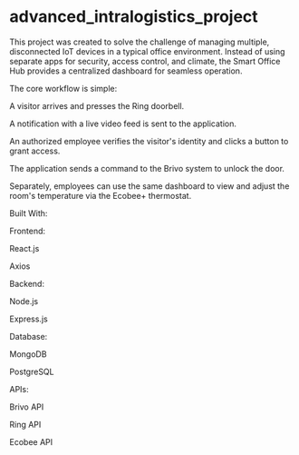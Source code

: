 # advanced_intralogistics_project
This project was created to solve the challenge of managing multiple, disconnected IoT devices in a typical office environment. Instead of using separate apps for security, access control, and climate, the Smart Office Hub provides a centralized dashboard for seamless operation.

The core workflow is simple:

A visitor arrives and presses the Ring doorbell.

A notification with a live video feed is sent to the application.

An authorized employee verifies the visitor's identity and clicks a button to grant access.

The application sends a command to the Brivo system to unlock the door.

Separately, employees can use the same dashboard to view and adjust the room's temperature via the Ecobee+ thermostat.

Built With:

Frontend:

React.js

Axios

Backend:

Node.js

Express.js

Database:

MongoDB

PostgreSQL

APIs:

Brivo API

Ring API

Ecobee API

